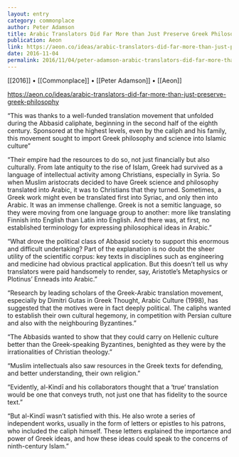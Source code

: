 ```yaml
---
layout: entry
category: commonplace
author: Peter Adamson
title: Arabic Translators Did Far More than Just Preserve Greek Philosophy
publication: Aeon
link: https://aeon.co/ideas/arabic-translators-did-far-more-than-just-preserve-greek-philosophy
date: 2016-11-04
permalink: 2016/11/04/peter-adamson-arabic-translators-did-far-more-than-just-preserve-greek-philosophy
---
```


[[2016]] • [[Commonplace]] • [[Peter Adamson]] • [[Aeon]]

https://aeon.co/ideas/arabic-translators-did-far-more-than-just-preserve-greek-philosophy

“This was thanks to a well-funded translation movement that unfolded during the Abbasid caliphate, beginning in the second half of the eighth century. Sponsored at the highest levels, even by the caliph and his family, this movement sought to import Greek philosophy and science into Islamic culture”

“Their empire had the resources to do so, not just financially but also culturally. From late antiquity to the rise of Islam, Greek had survived as a language of intellectual activity among Christians, especially in Syria. So when Muslim aristocrats decided to have Greek science and philosophy translated into Arabic, it was to Christians that they turned. Sometimes, a Greek work might even be translated first into Syriac, and only then into Arabic. It was an immense challenge. Greek is not a semitic language, so they were moving from one language group to another: more like translating Finnish into English than Latin into English. And there was, at first, no established terminology for expressing philosophical ideas in Arabic.”

“What drove the political class of Abbasid society to support this enormous and difficult undertaking? Part of the explanation is no doubt the sheer utility of the scientific corpus: key texts in disciplines such as engineering and medicine had obvious practical application. But this doesn’t tell us why translators were paid handsomely to render, say, Aristotle’s Metaphysics or Plotinus’ Enneads into Arabic.”

“Research by leading scholars of the Greek-Arabic translation movement, especially by Dimitri Gutas in Greek Thought, Arabic Culture (1998), has suggested that the motives were in fact deeply political. The caliphs wanted to establish their own cultural hegemony, in competition with Persian culture and also with the neighbouring Byzantines.”

“The Abbasids wanted to show that they could carry on Hellenic culture better than the Greek-speaking Byzantines, benighted as they were by the irrationalities of Christian theology.”

“Muslim intellectuals also saw resources in the Greek texts for defending, and better understanding, their own religion.”

“Evidently, al-Kindī and his collaborators thought that a ‘true’ translation would be one that conveys truth, not just one that has fidelity to the source text.”

“But al-Kindī wasn’t satisfied with this. He also wrote a series of independent works, usually in the form of letters or epistles to his patrons, who included the caliph himself. These letters explained the importance and power of Greek ideas, and how these ideas could speak to the concerns of ninth-century Islam.”


